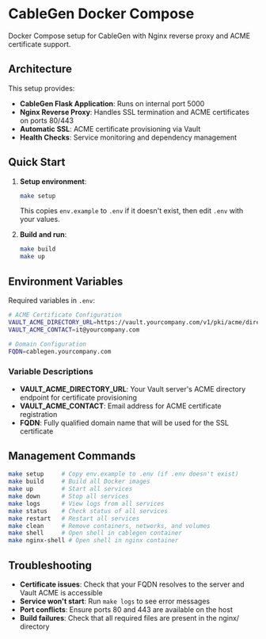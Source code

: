 # CableGen Docker Compose

Docker Compose setup for CableGen with Nginx reverse proxy and ACME certificate support.

## Architecture

This setup provides:
- **CableGen Flask Application**: Runs on internal port 5000
- **Nginx Reverse Proxy**: Handles SSL termination and ACME certificates on ports 80/443
- **Automatic SSL**: ACME certificate provisioning via Vault
- **Health Checks**: Service monitoring and dependency management

## Quick Start

1. **Setup environment**:
   ```bash
   make setup
   ```
   This copies `env.example` to `.env` if it doesn't exist, then edit `.env` with your values.

2. **Build and run**:
   ```bash
   make build
   make up
   ```

## Environment Variables

Required variables in `.env`:

```bash
# ACME Certificate Configuration
VAULT_ACME_DIRECTORY_URL=https://vault.yourcompany.com/v1/pki/acme/directory
VAULT_ACME_CONTACT=it@yourcompany.com

# Domain Configuration  
FQDN=cablegen.yourcompany.com
```

### Variable Descriptions

- **VAULT_ACME_DIRECTORY_URL**: Your Vault server's ACME directory endpoint for certificate provisioning
- **VAULT_ACME_CONTACT**: Email address for ACME certificate registration
- **FQDN**: Fully qualified domain name that will be used for the SSL certificate


## Management Commands

```bash
make setup     # Copy env.example to .env (if .env doesn't exist)
make build     # Build all Docker images
make up        # Start all services
make down      # Stop all services
make logs      # View logs from all services
make status    # Check status of all services
make restart   # Restart all services
make clean     # Remove containers, networks, and volumes
make shell     # Open shell in cablegen container
make nginx-shell # Open shell in nginx container
```

## Troubleshooting

- **Certificate issues**: Check that your FQDN resolves to the server and Vault ACME is accessible
- **Service won't start**: Run `make logs` to see error messages
- **Port conflicts**: Ensure ports 80 and 443 are available on the host
- **Build failures**: Check that all required files are present in the nginx/ directory